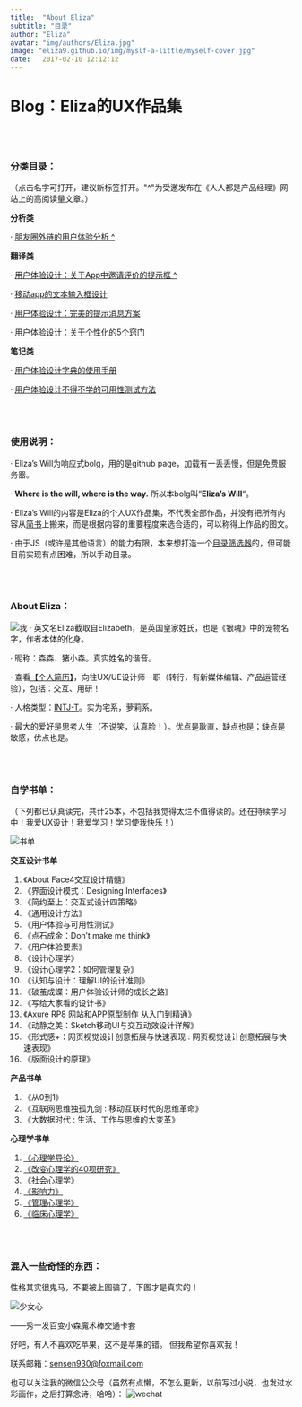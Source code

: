 ```yaml
---
title:  "About Eliza"
subtitle: "目录"
author: "Eliza"
avatar: "img/authors/Eliza.jpg"
image: "eliza9.github.io/img/myslf-a-little/myself-cover.jpg"
date:   2017-02-10 12:12:12
---
```



# Blog：Eliza的UX作品集

<br>
<br/>

### 分类目录：

（点击名字可打开，建议新标签打开。"^"为受邀发布在《人人都是产品经理》网站上的高阅读量文章。）


**分析类**

· [朋友圈外链的用户体验分析 ^](https://eliza9.github.io/#/2017/02/08/UX-in-wechat-coments)


**翻译类**

· [用户体验设计：关于App中邀请评价的提示框 ^](https://eliza9.github.io/#/2016/06/28/prompting-for-app-review)

· [移动app的文本输入框设计](https://eliza9.github.io/#/2016/06/28/text-fields-in-mobile-app)

· [用户体验设计：完美的提示消息方案](https://eliza9.github.io/#/2016/07/29/designing-the-perfect-notification-ux)

· [用户体验设计：关于个性化的5个窍门](https://eliza9.github.io/#/2016/05/30/5tips)


**笔记类**

· [用户体验设计字典的使用手册](https://eliza9.github.io/#/2017/02/06/read-Designing-Interfaces)

· [用户体验设计不得不学的可用性测试方法](https://eliza9.github.io/#/2017/01/26/Usability-Test-Method)



<br>
<br/>

### 使用说明：

· Eliza’s Will为响应式bolg，用的是github page，加载有一丢丢慢，但是免费服务器。

· **Where is the will, where is the way.** 所以本bolg叫“**Eliza’s Will**“。

· Eliza’s Will的内容是Eliza的个人UX作品集，不代表全部作品，并没有把所有内容从[简书](http://www.jianshu.com/u/3e3c20d7a80c)上搬来，而是根据内容的重要程度来选合适的，可以称得上作品的图文。

· 由于JS（或许是其他语言）的能力有限，本来想打造一个[目录筛选器](eliza9.github.io/_posts/demo/index.html)的，但可能目前实现有点困难，所以手动目录。


<br>
<br/>

### About Eliza：

![我](eliza9.github.io/img/myslf-a-little/sensen.jpg)
· 英文名Eliza截取自Elizabeth，是英国皇家姓氏，也是《银魂》中的宠物名字，作者本体的化身。

· 昵称：森森、猪小森。真实姓名的谐音。

· 查看[【个人简历】](https://pan.baidu.com/s/1o8CZndg)，向往UX/UE设计师一职（转行，有新媒体编辑、产品运营经验），包括：交互、用研！

· 人格类型：[INTJ-T](https://www.16personalities.com/ch/intj-%E4%BA%BA%E6%A0%BC)。实为宅系，萝莉系。

· 最大的爱好是思考人生（不说笑，认真脸！）。优点是耿直，缺点也是；缺点是敏感，优点也是。


<br>
<br/>

### 自学书单：

（下列都已认真读完，共计25本，不包括我觉得太烂不值得读的。还在持续学习中！我爱UX设计！我爱学习！学习使我快乐！）

![书单 ](eliza9.github.io/img/myslf-a-little/book.jpg)

**交互设计书单**

1. 《About Face4交互设计精髓》
2. 《界面设计模式：Designing Interfaces》
3. 《简约至上：交互式设计四策略》
4. 《通用设计方法》
5. 《用户体验与可用性测试》
6. 《点石成金：Don’t make me think》
7. 《用户体验要素》
8. 《设计心理学》
9. 《设计心理学2：如何管理复杂》
10. 《认知与设计：理解UI的设计准则》
11. 《破茧成蝶：用户体验设计师的成长之路》
12. 《写给大家看的设计书》
13. 《Axure RP8 网站和APP原型制作 从入门到精通》
14. 《动静之美：Sketch移动UI与交互动效设计详解》
15. 《形式感+：网页视觉设计创意拓展与快速表现 : 网页视觉设计创意拓展与快速表现》
16. 《版面设计的原理》


**产品书单**

1. 《从0到1》
2. 《互联网思维独孤九剑 : 移动互联时代的思维革命》
3. 《大数据时代 : 生活、工作与思维的大变革》


**心理学书单**

1. [《心理学导论》](https://book.douban.com/subject/6774366/)
2. [《改变心理学的40项研究》](https://book.douban.com/subject/5248516/)
3. [《社会心理学》](https://book.douban.com/subject/1476651/)
4. [《影响力》](https://book.douban.com/subject/1786387/)
5. [《管理心理学》](https://book.douban.com/subject/2992470/)
6. [《临床心理学》](https://book.douban.com/subject/1208042/)


<br>
<br/>

### 混入一些奇怪的东西：

性格其实很鬼马，不要被上图骗了，下图才是真实的！

![少女心](eliza9.github.io/img/myslf-a-little/WechatIMG1.jpg)

——秀一发百变小森魔术棒交通卡套

好吧，有人不喜欢吃苹果，这不是苹果的错。
但我希望你喜欢我！

联系邮箱：sensen930@foxmail.com

也可以关注我的微信公众号（虽然有点懒，不怎么更新，以前写过小说，也发过水彩画作，之后打算念诗，哈哈）：
![wechat](eliza9.github.io/img/myslf-a-little/二维码.jpg)
